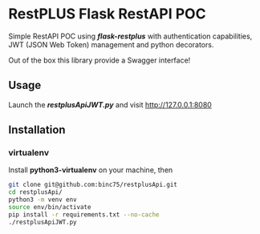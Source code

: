 # RestPLUS Flask RestAPI POC
Simple RestAPI POC using ***flask-restplus*** with authentication capabilities, JWT (JSON Web Token) management and python decorators.

Out of the box this library provide a Swagger interface!

## Usage
Launch the ***restplusApiJWT.py*** and visit http://127.0.0.1:8080

## Installation
### virtualenv
Install **python3-virtualenv** on your machine, then
``` bash
git clone git@github.com:binc75/restplusApi.git
cd restplusApi/
python3 -m venv env
source env/bin/activate
pip install -r requirements.txt --no-cache
./restplusApiJWT.py
```


